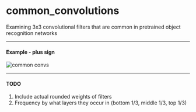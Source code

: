 # common_convolutions
Examining 3x3 convolutional filters that are common in pretrained object recognition networks

--------------
#### Example - plus sign
![common convs](https://github.com/arnokha/common_convolutions/blob/master/popular_convs.png)

-------------
#### TODO
 1. Include actual rounded weights of filters
 2. Frequency by what layers they occur in (bottom 1/3, middle 1/3, top 1/3)
